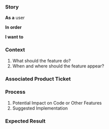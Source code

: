 ### Story
**As a** user

**In order** 

**I want to** 

### Context
1. What should the feature do?
2. When and where should the feature appear?

### Associated Product Ticket

### Process
1. Potential Impact on Code or Other Features
2. Suggested Implementation

### Expected Result
